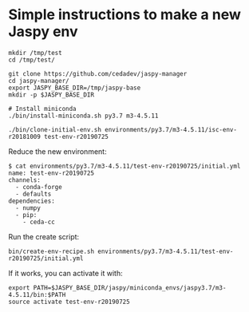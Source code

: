 # Simple instructions to make a new Jaspy env

```
mkdir /tmp/test
cd /tmp/test/

git clone https://github.com/cedadev/jaspy-manager
cd jaspy-manager/
export JASPY_BASE_DIR=/tmp/jaspy-base
mkdir -p $JASPY_BASE_DIR

# Install miniconda
./bin/install-miniconda.sh py3.7 m3-4.5.11

./bin/clone-initial-env.sh environments/py3.7/m3-4.5.11/isc-env-r20181009 test-env-r20190725
```

Reduce the new environment:

```
$ cat environments/py3.7/m3-4.5.11/test-env-r20190725/initial.yml
name: test-env-r20190725
channels:
  - conda-forge
  - defaults
dependencies:
  - numpy
  - pip:
    - ceda-cc
```

Run the create script:

```
bin/create-env-recipe.sh environments/py3.7/m3-4.5.11/test-env-r20190725/initial.yml
```

If it works, you can activate it with:

```
export PATH=$JASPY_BASE_DIR/jaspy/miniconda_envs/jaspy3.7/m3-4.5.11/bin:$PATH
source activate test-env-r20190725
```
